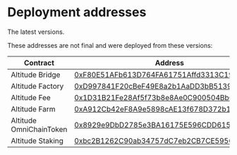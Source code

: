 # Deployment addresses

The latest versions.

These addresses are not final and were deployed from these versions:


| Contract                           | Address                                      | Source Code                                                                                                                   |
| ---------------------------------- | -------------------------------------------- | ----------------------------------------------------------------------------------------------------------------------------- |
| Altitude Bridge                    | [0xF80E51AFb613D764FA61751Affd3313C190A86BB](https://etherscan.io/address/0xF80E51AFb613D764FA61751Affd3313C190A86BB#code)   | https://github.com/AltitudeDeFi/contracts/blob/main/master/Altitude_Bridge                                                    |
| Altitude Factory                   | [0xD997841F20cBeF49E8a2b1AaDD3bB513914aB22D](https://etherscan.io/address/0xD997841F20cBeF49E8a2b1AaDD3bB513914aB22D#code)   | https://github.com/AltitudeDeFi/contracts/blob/main/master/Altitude_Factory                                                   |
| Altitude Fee                       | [0x1D31B21Fe28Af5f73b8e8Ae0C900504BbC7D151c](https://etherscan.io/address/0x1D31B21Fe28Af5f73b8e8Ae0C900504BbC7D151c#code)   | https://github.com/AltitudeDeFi/contracts/blob/main/master/Altitude_Fee                                                       |
| Altitude Farm                      | [0xA912Cb42eF8A9e5898cAE13f678D372b1a18db82](https://etherscan.io/address/0xA912Cb42eF8A9e5898cAE13f678D372b1a18db82#code)   | https://github.com/AltitudeDeFi/contracts/blob/main/master/Altitude_Farm                                                      |
| Altitude OmniChainToken            | [0x8929e9DbD2785e3BA16175E596CDD61520feE0D1](https://etherscan.io/address/0x8929e9DbD2785e3BA16175E596CDD61520feE0D1#code)   | https://github.com/AltitudeDeFi/contracts/blob/main/master/Altitude_OmniChainToken                                            |
| Altitude Staking                   | [0xbc2B1262C90ab34757dC7eb2CB7CE595660Ff44e](https://etherscan.io/address/0xbc2B1262C90ab34757dC7eb2CB7CE595660Ff44e#code)   | https://github.com/AltitudeDeFi/contracts/blob/main/master/Altitude_Staking                                                   |
